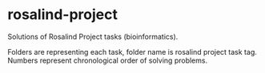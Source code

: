 # rosalind-project
Solutions of Rosalind Project tasks (bioinformatics). 

Folders are representing each task, folder name is rosalind project task tag. Numbers represent chronological order of solving problems.
